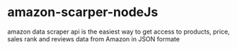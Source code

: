 # amazon-scarper-nodeJs
amazon data scraper api is the easiest way to get access to products, price, sales rank and reviews data from Amazon in JSON formate
